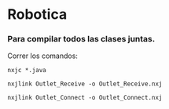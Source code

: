 # Robotica


### Para compilar todos las clases juntas.

Correr los comandos:

 `nxjc *.java`
 
  `nxjlink Outlet_Receive -o Outlet_Receive.nxj`
  
  `nxjlink Outlet_Connect -o Outlet_Connect.nxj`
